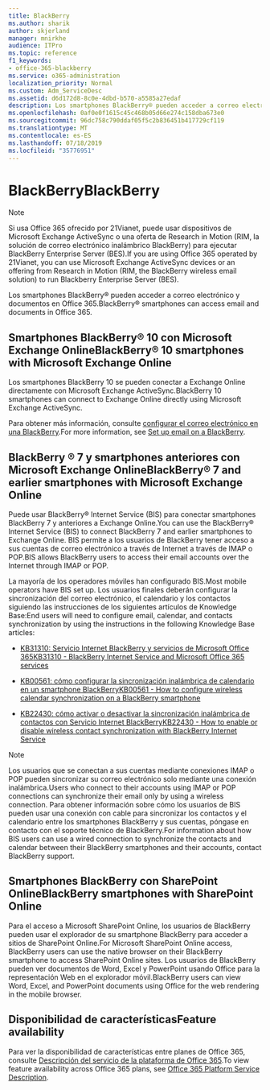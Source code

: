 ```yaml
---
title: BlackBerry
ms.author: sharik
author: skjerland
manager: mnirkhe
audience: ITPro
ms.topic: reference
f1_keywords:
- office-365-blackberry
ms.service: o365-administration
localization_priority: Normal
ms.custom: Adm_ServiceDesc
ms.assetid: d6d172d8-8c0e-4dbd-b570-a5585a27edaf
description: Los smartphones BlackBerry® pueden acceder a correo electrónico y documentos en Office 365.
ms.openlocfilehash: 0af0e0f1615c45c468b05d66e274c158dba673e0
ms.sourcegitcommit: 96dc758c790ddaf05f5c2b836451b417729cf119
ms.translationtype: MT
ms.contentlocale: es-ES
ms.lasthandoff: 07/18/2019
ms.locfileid: "35776951"
---
```

# <a name="blackberry"></a><span data-ttu-id="65b93-103">BlackBerry</span><span class="sxs-lookup"><span data-stu-id="65b93-103">BlackBerry</span></span>

> [!NOTE]
> <span data-ttu-id="65b93-104">Si usa Office 365 ofrecido por 21Vianet, puede usar dispositivos de Microsoft Exchange ActiveSync o una oferta de Research in Motion (RIM, la solución de correo electrónico inalámbrico BlackBerry) para ejecutar BlackBerry Enterprise Server (BES).</span><span class="sxs-lookup"><span data-stu-id="65b93-104">If you are using Office 365 operated by 21Vianet, you can use Microsoft Exchange ActiveSync devices or an offering from Research in Motion (RIM, the BlackBerry wireless email solution) to run Blackberry Enterprise Server (BES).</span></span> 
  
<span data-ttu-id="65b93-105">Los smartphones BlackBerry® pueden acceder a correo electrónico y documentos en Office 365.</span><span class="sxs-lookup"><span data-stu-id="65b93-105">BlackBerry® smartphones can access email and documents in Office 365.</span></span>
  
## <a name="blackberry-10-smartphones-with-microsoft-exchange-online"></a><span data-ttu-id="65b93-106">Smartphones BlackBerry® 10 con Microsoft Exchange Online</span><span class="sxs-lookup"><span data-stu-id="65b93-106">BlackBerry® 10 smartphones with Microsoft Exchange Online</span></span>

<span data-ttu-id="65b93-107">Los smartphones BlackBerry 10 se pueden conectar a Exchange Online directamente con Microsoft Exchange ActiveSync.</span><span class="sxs-lookup"><span data-stu-id="65b93-107">BlackBerry 10 smartphones can connect to Exchange Online directly using Microsoft Exchange ActiveSync.</span></span>
  
<span data-ttu-id="65b93-108">Para obtener más información, consulte [configurar el correo electrónico en una BlackBerry](https://go.microsoft.com/fwlink/?linkid=863394).</span><span class="sxs-lookup"><span data-stu-id="65b93-108">For more information, see [Set up email on a BlackBerry](https://go.microsoft.com/fwlink/?linkid=863394).</span></span>
  
## <a name="blackberry-7-and-earlier-smartphones-with-microsoft-exchange-online"></a><span data-ttu-id="65b93-109">BlackBerry ® 7 y smartphones anteriores con Microsoft Exchange Online</span><span class="sxs-lookup"><span data-stu-id="65b93-109">BlackBerry® 7 and earlier smartphones with Microsoft Exchange Online</span></span>

<span data-ttu-id="65b93-110">Puede usar BlackBerry® Internet Service (BIS) para conectar smartphones BlackBerry 7 y anteriores a Exchange Online.</span><span class="sxs-lookup"><span data-stu-id="65b93-110">You can use the BlackBerry® Internet Service (BIS) to connect BlackBerry 7 and earlier smartphones to Exchange Online.</span></span> <span data-ttu-id="65b93-111">BIS permite a los usuarios de BlackBerry tener acceso a sus cuentas de correo electrónico a través de Internet a través de IMAP o POP.</span><span class="sxs-lookup"><span data-stu-id="65b93-111">BIS allows BlackBerry users to access their email accounts over the Internet through IMAP or POP.</span></span>
  
<span data-ttu-id="65b93-112">La mayoría de los operadores móviles han configurado BIS.</span><span class="sxs-lookup"><span data-stu-id="65b93-112">Most mobile operators have BIS set up.</span></span> <span data-ttu-id="65b93-113">Los usuarios finales deberán configurar la sincronización del correo electrónico, el calendario y los contactos siguiendo las instrucciones de los siguientes artículos de Knowledge Base:</span><span class="sxs-lookup"><span data-stu-id="65b93-113">End users will need to configure email, calendar, and contacts synchronization by using the instructions in the following Knowledge Base articles:</span></span>
  
- [<span data-ttu-id="65b93-114">KB31310: Servicio Internet BlackBerry y servicios de Microsoft Office 365</span><span class="sxs-lookup"><span data-stu-id="65b93-114">KB31310 - BlackBerry Internet Service and Microsoft Office 365 services</span></span>](http://go.microsoft.com/fwlink/?LinkID=826158&amp;clcid=0x409)
    
- [<span data-ttu-id="65b93-115">KB00561: cómo configurar la sincronización inalámbrica de calendario en un smartphone BlackBerry</span><span class="sxs-lookup"><span data-stu-id="65b93-115">KB00561 - How to configure wireless calendar synchronization on a BlackBerry smartphone</span></span>](http://go.microsoft.com/fwlink/?LinkID=826160&amp;clcid=0x409)
    
- [<span data-ttu-id="65b93-116">KB22430: cómo activar o desactivar la sincronización inalámbrica de contactos con Servicio Internet BlackBerry</span><span class="sxs-lookup"><span data-stu-id="65b93-116">KB22430 - How to enable or disable wireless contact synchronization with BlackBerry Internet Service</span></span>](http://go.microsoft.com/fwlink/?LinkID=826161&amp;clcid=0x409)
    
> [!NOTE]
> <span data-ttu-id="65b93-117">Los usuarios que se conectan a sus cuentas mediante conexiones IMAP o POP pueden sincronizar su correo electrónico solo mediante una conexión inalámbrica.</span><span class="sxs-lookup"><span data-stu-id="65b93-117">Users who connect to their accounts using IMAP or POP connections can synchronize their email only by using a wireless connection.</span></span> <span data-ttu-id="65b93-118">Para obtener información sobre cómo los usuarios de BIS pueden usar una conexión con cable para sincronizar los contactos y el calendario entre los smartphones BlackBerry y sus cuentas, póngase en contacto con el soporte técnico de BlackBerry.</span><span class="sxs-lookup"><span data-stu-id="65b93-118">For information about how BIS users can use a wired connection to synchronize the contacts and calendar between their BlackBerry smartphones and their accounts, contact BlackBerry support.</span></span> 
  
## <a name="blackberry-smartphones-with-sharepoint-online"></a><span data-ttu-id="65b93-119">Smartphones BlackBerry con SharePoint Online</span><span class="sxs-lookup"><span data-stu-id="65b93-119">BlackBerry smartphones with SharePoint Online</span></span>

<span data-ttu-id="65b93-120">Para el acceso a Microsoft SharePoint Online, los usuarios de BlackBerry pueden usar el explorador de su smartphone BlackBerry para acceder a sitios de SharePoint Online.</span><span class="sxs-lookup"><span data-stu-id="65b93-120">For Microsoft SharePoint Online access, BlackBerry users can use the native browser on their BlackBerry smartphone to access SharePoint Online sites.</span></span> <span data-ttu-id="65b93-121">Los usuarios de BlackBerry pueden ver documentos de Word, Excel y PowerPoint usando Office para la representación Web en el explorador móvil.</span><span class="sxs-lookup"><span data-stu-id="65b93-121">BlackBerry users can view Word, Excel, and PowerPoint documents using Office for the web rendering in the mobile browser.</span></span>
  
## <a name="feature-availability"></a><span data-ttu-id="65b93-122">Disponibilidad de características</span><span class="sxs-lookup"><span data-stu-id="65b93-122">Feature availability</span></span>

<span data-ttu-id="65b93-123">Para ver la disponibilidad de características entre planes de Office 365, consulte [Descripción del servicio de la plataforma de Office 365](https://technet.microsoft.com/en-us/library/office-365-platform-service-description.aspx).</span><span class="sxs-lookup"><span data-stu-id="65b93-123">To view feature availability across Office 365 plans, see [Office 365 Platform Service Description](https://technet.microsoft.com/en-us/library/office-365-platform-service-description.aspx).</span></span>
  

